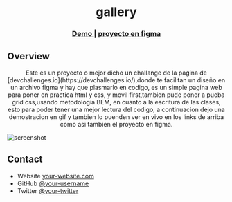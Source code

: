 <!-- Please update value in the {}  -->

<h1 align="center">gallery</h1>



<div align="center">
  <h3>
    <a href="https://https://santy-ramirez.github.io/gallery-challange/">
      Demo
    </a>
    <span> | </span>
    <a href="https://www.figma.com/file/HHzg6Ywq8jamFTB0J4iXKM/my-gallery-challenge">
    proyecto en figma
    </a>
    
  </h3>
</div>

<!-- TABLE OF CONTENTS -->


<!-- OVERVIEW -->

## Overview

<p align="center">
  Este es un proyecto o mejor dicho un challange  de la pagina de [devchallenges.io](https://devchallenges.io/),donde te facilitan un diseño en un archivo figma y hay que plasmarlo en codigo, es un simple pagina web para poner en practica html y css, y movil first,tambien pude poner a pueba grid css,usando metodologia BEM, en cuanto a la escritura de las clases, esto para poder tener una mejor lectura del codigo, a continuacion dejo una demostracion en gif y tambien lo puenden ver en vivo en los links de arriba como asi tambien el proyecto en figma.

  </p>

![screenshot](https://github.com/santy-ramirez/assets/blob/main/screenshot_proyectos/gallarychallange.gif)





<!-- This section should list any articles or add-ons/plugins that helps you to complete the project. This is optional but it will help you in the future. For exmpale -->


## Contact

- Website [your-website.com](https://{your-web-site-link})
- GitHub [@your-username](https://{github.com/your-usermame})
- Twitter [@your-twitter](https://{twitter.com/your-username})
